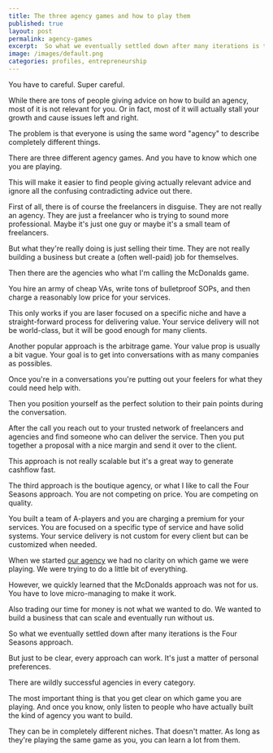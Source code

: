 ```yaml
---
title: The three agency games and how to play them
published: true
layout: post
permalink: agency-games
excerpt:  So what we eventually settled down after many iterations is the Four Seasons approach.
image: /images/default.png
categories: profiles, entrepreneurship
---
```


You have to careful. Super careful.

While there are tons of people giving advice on how to build an agency, most of it is not relevant for you. Or in fact, most of it will actually stall your growth and cause issues left and right.

The problem is that everyone is using the same word "agency" to describe completely different things.

There are three different agency games. And you have to know which one you are playing.

This will make it easier to find people giving actually relevant advice and ignore all the confusing contradicting advice out there.

First of all, there is of course the freelancers in disguise. They are not really an agency. They are just a freelancer who is trying to sound more professional. Maybe it's just one guy or maybe it's a small team of freelancers.

But what they're really doing is just selling their time. They are not really building a business but create a (often well-paid) job for themselves.

Then there are the agencies who what I'm calling the McDonalds game.

You hire an army of cheap VAs, write tons of bulletproof SOPs, and then charge a reasonably low price for your services. 

This only works if you are laser focused on a specific niche and have a straight-forward process for delivering value. Your service delivery will not be world-class, but it will be good enough for many clients.

Another popular approach is the arbitrage game. Your value prop is usually a bit vague. Your goal is to get into conversations with as many companies as possibles. 

Once you're in a conversations you're putting out your feelers for what they could need help with. 

Then you position yourself as the perfect solution to their pain points during the conversation.

After the call you reach out to your trusted network of freelancers and agencies and find someone who can deliver the service. Then you put together a proposal with a nice margin and send it over to the client.

This approach is not really scalable but it's a great way to generate cashflow fast.

The third approach is the boutique agency, or what I like to call the Four Seasons approach. You are not competing on price. You are competing on quality. 

You built a team of A-players and you are charging a premium for your services. You are focused on a specific type of service and have solid systems. Your service delivery is not custom for every client but can be customized when needed.

When we started [our agency](https://sales.co) we had no clarity on which game we were playing. We were trying to do a little bit of everything. 

However, we quickly learned that the McDonalds approach was not for us. You have to love micro-managing to make it work.

Also trading our time for money is not what we wanted to do. We wanted to build a business that can scale and eventually run without us.

So what we eventually settled down after many iterations is the Four Seasons approach.

But just to be clear, every approach can work. It's just a matter of personal preferences.

There are wildly successful agencies in every category.

The most important thing is that you get clear on which game you are playing. And once you know, only listen to people who have actually built the kind of agency you want to build.

They can be in completely different niches. That doesn't matter. As long as they're playing the same game as you, you can learn a lot from them.






